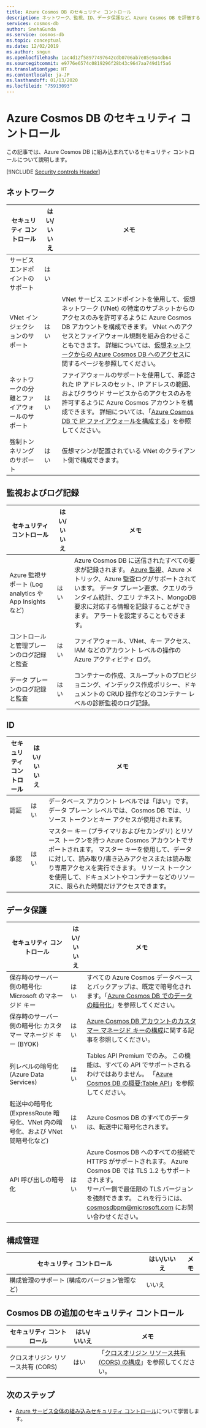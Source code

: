 ```yaml
---
title: Azure Cosmos DB のセキュリティ コントロール
description: ネットワーク、監視、ID、データ保護など、Azure Cosmos DB を評価するためのセキュリティ コントロールのチェックリストを入手します。
services: cosmos-db
author: SnehaGunda
ms.service: cosmos-db
ms.topic: conceptual
ms.date: 12/02/2019
ms.author: sngun
ms.openlocfilehash: 1ac4d12f58977497642cdb0706ab7e85e9a4db64
ms.sourcegitcommit: e9776e6574c0819296f28b43c9647aa749d1f5a6
ms.translationtype: HT
ms.contentlocale: ja-JP
ms.lasthandoff: 01/13/2020
ms.locfileid: "75913093"
---
```

# <a name="security-controls-for-azure-cosmos-db"></a>Azure Cosmos DB のセキュリティ コントロール

この記事では、Azure Cosmos DB に組み込まれているセキュリティ コントロールについて説明します。

[!INCLUDE [Security controls Header](../../includes/security-controls-header.md)]

## <a name="network"></a>ネットワーク

| セキュリティ コントロール | はい/いいえ | メモ |
|---|---|--|
| サービス エンドポイントのサポート| はい |  |
| VNet インジェクションのサポート| はい | VNet サービス エンドポイントを使用して、仮想ネットワーク (VNet) の特定のサブネットからのアクセスのみを許可するように Azure Cosmos DB アカウントを構成できます。 VNet へのアクセスとファイアウォール規則を組み合わせることもできます。 詳細については、[仮想ネットワークからの Azure Cosmos DB へのアクセス](VNet-service-endpoint.md)に関するページを参照してください。 |
| ネットワークの分離とファイアウォールのサポート| はい | ファイアウォールのサポートを使用して、承認された IP アドレスのセット、IP アドレスの範囲、およびクラウド サービスからのアクセスのみを許可するように Azure Cosmos アカウントを構成できます。 詳細については、「[Azure Cosmos DB で IP ファイアウォールを構成する](how-to-configure-firewall.md)」を参照してください。|
| 強制トンネリングのサポート| はい | 仮想マシンが配置されている VNet のクライアント側で構成できます。   |

## <a name="monitoring--logging"></a>監視およびログ記録

| セキュリティ コントロール | はい/いいえ | メモ|
|---|---|--|
| Azure 監視サポート (Log analytics や App Insights など)| はい | Azure Cosmos DB に送信されたすべての要求が記録されます。 [Azure 監視](../azure-monitor/overview.md)、Azure メトリック、Azure 監査ログがサポートされています。  データ プレーン要求、クエリのランタイム統計、クエリ テキスト、MongoDB 要求に対応する情報を記録することができます。 アラートを設定することもできます。 |
| コントロールと管理プレーンのログ記録と監査| はい | ファイアウォール、VNet、キー アクセス、IAM などのアカウント レベルの操作の Azure アクティビティ ログ。 |
| データ プレーンのログ記録と監査 | はい | コンテナーの作成、スループットのプロビジョニング、インデックス作成ポリシー、ドキュメントの CRUD 操作などのコンテナー レベルの診断監視のログ記録。 |

## <a name="identity"></a>ID

| セキュリティ コントロール | はい/いいえ | メモ|
|---|---|--|
| 認証| はい | データベース アカウント レベルでは「はい」です。データ プレーン レベルでは、Cosmos DB では、リソース トークンとキー アクセスが使用されます。 |
| 承認| はい | マスター キー (プライマリおよびセカンダリ) とリソース トークンを持つ Azure Cosmos アカウントでサポートされます。 マスター キーを使用して、データに対して、読み取り/書き込みアクセスまたは読み取り専用アクセスを実行できます。 リソース トークンを使用して、ドキュメントやコンテナーなどのリソースに、限られた時間だけアクセスできます。 |

## <a name="data-protection"></a>データ保護

| セキュリティ コントロール | はい/いいえ | メモ |
|---|---|--|
| 保存時のサーバー側の暗号化: Microsoft のマネージド キー | はい | すべての Azure Cosmos データベースとバックアップは、既定で暗号化されます。「[Azure Cosmos DB でのデータの暗号化](database-encryption-at-rest.md)」を参照してください。 |
| 保存時のサーバー側の暗号化: カスタマー マネージド キー (BYOK) | はい | [Azure Cosmos DB アカウントのカスタマー マネージド キーの構成](how-to-setup-cmk.md)に関する記事を参照してください。  |
| 列レベルの暗号化 (Azure Data Services)| はい | Tables API Premium でのみ。 この機能は、すべての API でサポートされるわけではありません。 「[Azure Cosmos DB の概要:Table API](table-introduction.md)」を参照してください。 |
| 転送中の暗号化 (ExpressRoute 暗号化、VNet 内の暗号化、および VNet 間暗号化など)| はい | Azure Cosmos DB のすべてのデータは、転送中に暗号化されます。 |
| API 呼び出しの暗号化| はい | Azure Cosmos DB へのすべての接続で HTTPS がサポートされます。 Azure Cosmos DB では TLS 1.2 もサポートされます。<br>サーバー側で最低限の TLS バージョンを強制できます。 これを行うには、[cosmosdbpm@microsoft.com](maito:cosmosdbpm@microsoft.com]) にお問い合わせください。 |

## <a name="configuration-management"></a>構成管理

| セキュリティ コントロール | はい/いいえ | メモ|
|---|---|--|
| 構成管理のサポート (構成のバージョン管理など)| いいえ  | | 

## <a name="additional-security-controls-for-cosmos-db"></a>Cosmos DB の追加のセキュリティ コントロール

| セキュリティ コントロール | はい/いいえ | メモ|
|---|---|--|
| クロスオリジン リソース共有 (CORS) | はい | 「[クロスオリジン リソース共有 (CORS) の構成](how-to-configure-cross-origin-resource-sharing.md)」を参照してください。 |

## <a name="next-steps"></a>次のステップ

- [Azure サービス全体の組み込みセキュリティ コントロール](../security/fundamentals/security-controls.md)について学習します。